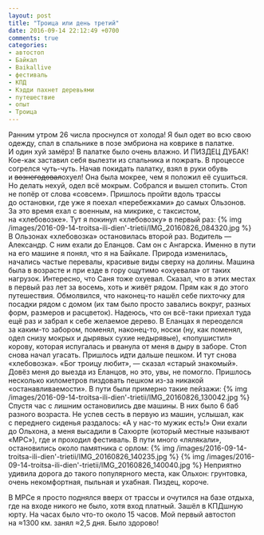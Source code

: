 ```yaml
---
layout: post
title: "Троица или день третий"
date: 2016-09-14 22:12:49 +0700
comments: true
categories:
- автостоп
- Байкал
- Baikallive
- фестиваль
- КПД
- Кэдди пахнет деревьями
- путешествие
- опыт
- Троица
---
```

Ранним утром 26 числа проснулся от&nbsp;холода! Я&nbsp;был одет во&nbsp;всю свою одежду, спал в&nbsp;спальнике в&nbsp;позе эмбриона на&nbsp;коврике в&nbsp;палатке. И&nbsp;один хуй замёрз! В&nbsp;палатке было очень влажно. И&nbsp;ПИЗДЕЦ ДУБАК! <nobr>Кое-как</nobr> заставил себя вылезти из&nbsp;спальника и&nbsp;пожрать. В&nbsp;процессе согрелся <nobr>чуть-чуть</nobr>. Начав покидать палатку, взял в&nbsp;руки обувь и&nbsp;<del>вознегодовал</del>охуел! Она была мокрее, чем я&nbsp;положил её сушиться. Но&nbsp;делать нехуй, одел всё мокрым. Собрался и&nbsp;вышел стопить. Стоп не&nbsp;попёр от&nbsp;слова &laquo;совсем&raquo;. Пришлось пройти вдоль трассы до&nbsp;остановки, где уже я&nbsp;поехал &laquo;перебежками&raquo; до&nbsp;самых Ользонов. За&nbsp;это время ехал с&nbsp;военным, на&nbsp;микрике, с&nbsp;таксистом, на&nbsp;&laquo;хлебовозке&raquo;. Тут я&nbsp;покинул &laquo;хлебовозку&raquo; в&nbsp;первый раз:
{% img /images/2016-09-14-troitsa-ili-dien'-trietii/IMG_20160826_084320.jpg %}
В&nbsp;Ользонах &laquo;хлебовозка&raquo; остановилась второй раз. Водитель&nbsp;&mdash; Александр. С&nbsp;ним ехали до&nbsp;Еланцов. Сам он&nbsp;с&nbsp;Ангарска. Именно в&nbsp;пути на&nbsp;его машине я&nbsp;понял, что я&nbsp;на&nbsp;Байкале. Природа изменилась, начались частые перевалы, красивые виды сверху на&nbsp;долины. Машина была в&nbsp;возрасте и&nbsp;при езде в&nbsp;гору ощутимо &laquo;охуевала&raquo; от&nbsp;таких нагрузок. Интересно, что Саня тоже охуевал. Сказал, что в этих местах в первый раз лет за&nbsp;восемь, хоть и&nbsp;живёт рядом. Прям как я&nbsp;до&nbsp;этого путешествия. Обмолвился, что <nobr>наконец-то</nobr> нашёл себе пихточку для посадки рядом с&nbsp;домом (их&nbsp;там было просто завались вокруг, разных форм, размеров и&nbsp;расцветок). Надеюсь, что он&nbsp;<nobr>всё-таки</nobr> приехал туда ещё раз и&nbsp;забрал к&nbsp;себе желаемое дерево. В&nbsp;Еланцах я&nbsp;переоделся за&nbsp;<nobr>каким-то</nobr> забором, поменял, <nobr>наконец-то</nobr>, носки (ну, как поменял, одел снизу мокрых и&nbsp;дырявых сухие недырявые), &laquo;попушистил&raquo; корову, которая испугалась и&nbsp;рванула от&nbsp;меня в&nbsp;дыру в&nbsp;заборе. Стоп снова начал угасать. Пришлось идти дальше пешком. И&nbsp;тут снова &laquo;хлебовозка&raquo;. &laquo;Бог троицу любит&raquo;,&nbsp;&mdash; сказал &laquo;старый знакомый&raquo;. Довёз меня до&nbsp;выезда из&nbsp;Еланцов, но&nbsp;это, увы, не&nbsp;помогло. Пришлось несколько километров пиздовать пешком <nobr>из-за</nobr> никакой &laquo;останавливаемости&raquo;. В&nbsp;пути были примерно такие пейзажи:
{% img /images/2016-09-14-troitsa-ili-dien'-trietii/IMG_20160826_130042.jpg %}
Спустя час с&nbsp;лишним остановились две машины. В&nbsp;них было 6 баб разного возраста. Не&nbsp;успев сесть в&nbsp;первую из&nbsp;машин, услышал, как с&nbsp;переднего сиденья раздалось: &laquo;А&nbsp;у&nbsp;<nobr>нас-то</nobr> мужик есть!&raquo; Они ехали до&nbsp;Ольхона, а&nbsp;меня высадили в&nbsp;Сахюрте (который местные называют &laquo;МРС&raquo;), где и&nbsp;проходил фестиваль. В&nbsp;пути много &laquo;лялякали&raquo;, остановились около памятника с&nbsp;орлом:
{% img /images/2016-09-14-troitsa-ili-dien'-trietii/IMG_20160826_140235.jpg %}
{% img /images/2016-09-14-troitsa-ili-dien'-trietii/IMG_20160826_140040.jpg %}
Неприятно удивила дорога до&nbsp;такого популярного места, как Ольхон: грунтовка, очень некомфортная, пыльная и&nbsp;ухабная. Пиздец, короче.

В&nbsp;МРСе я&nbsp;просто поднялся вверх от&nbsp;трассы и&nbsp;очутился на&nbsp;базе отдыха, где на&nbsp;входе никого не&nbsp;было, хотя вход платный. Зашёл в&nbsp;КПДшную юрту. На&nbsp;часах было <nobr>что-то</nobr> около 15 часов. Мой первый автостоп на&nbsp;&#8776;1300&nbsp;км. занял &#8776;2,5 дня. Было здорово!